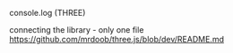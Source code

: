 console.log (THREE)

connecting the library - only one file   
https://github.com/mrdoob/three.js/blob/dev/README.md
